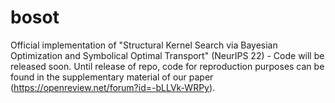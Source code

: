 # bosot
Official implementation of "Structural Kernel Search via Bayesian Optimization and Symbolical Optimal Transport" (NeurIPS 22) - Code will be released soon. Until release of repo, code for reproduction purposes can be found in the supplementary material of our paper (https://openreview.net/forum?id=-bLLVk-WRPy).
